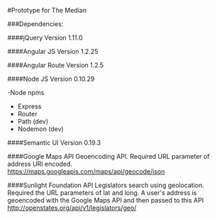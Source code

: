 #Prototype for The Median

###Dependencies:

####jQuery
Version 1.11.0

####Angular JS
Version 1.2.25

####Angular Route
Version 1.2.5

####Node JS
Version 0.10.29

-Node npms
* Express
* Router
* Path (dev)
* Nodemon (dev)

####Semantic UI
Version 0.19.3

####Google Maps API
Geoencoding API. Required URL parameter of address URI encoded.
https://maps.googleapis.com/maps/api/geocode/json

####Sunlight Foundation API
Legislators search using geolocation. Required the URL parameters of lat and long. A user's address is geoencoded with the Google Maps API and then passed to this API
http://openstates.org/api/v1/legislators/geo/

